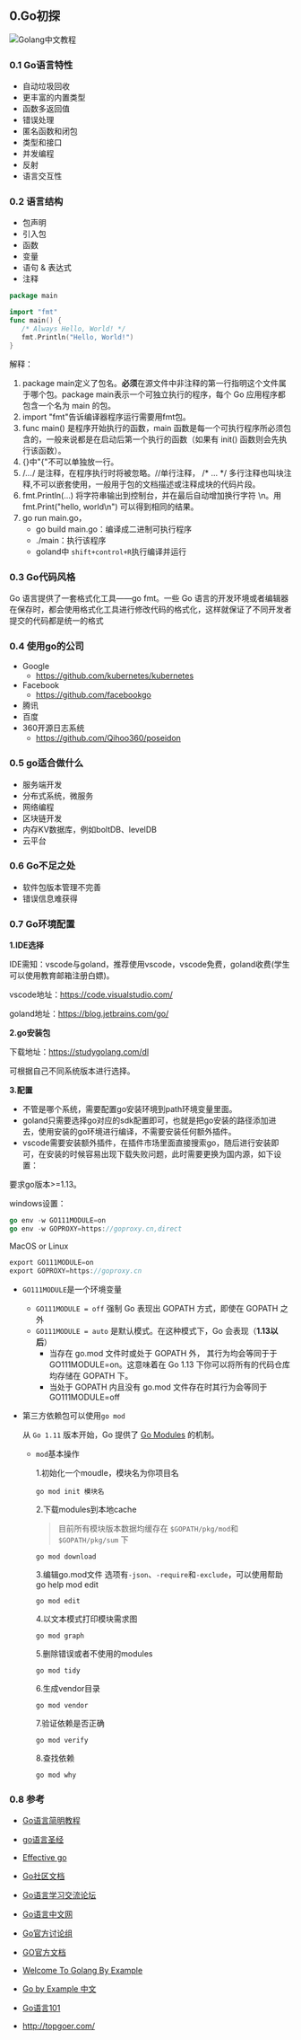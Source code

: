 ## 0.Go初探

![Golang中文教程](https://geektutu.com/post/quick-golang/golang.jpg)

###  0.1 Go语言特性

- 自动垃圾回收
- 更丰富的内置类型
- 函数多返回值
- 错误处理
- 匿名函数和闭包
- 类型和接口
- 并发编程
- 反射
- 语言交互性
  
### 0.2 语言结构
- 包声明
- 引入包
- 函数
- 变量
- 语句 & 表达式
- 注释

```go
package main

import "fmt"
func main() {
   /* Always Hello, World! */
   fmt.Println("Hello, World!")
}
```
解释：
1. package main定义了包名。**必须**在源文件中非注释的第一行指明这个文件属于哪个包。package main表示一个可独立执行的程序，每个 Go 应用程序都包含一个名为 main 的包。
2. import "fmt"告诉编译器程序运行需要用fmt包。
3. func main() 是程序开始执行的函数，main 函数是每一个可执行程序所必须包含的，一般来说都是在启动后第一个执行的函数（如果有 init() 函数则会先执行该函数）。
4. {}中"{"不可以单独放一行。
5. /*...*/ 是注释，在程序执行时将被忽略。//单行注释， /* ... */ 多行注释也叫块注释,不可以嵌套使用，一般用于包的文档描述或注释成块的代码片段。
6. fmt.Println(...) 将字符串输出到控制台，并在最后自动增加换行字符 \n。用 fmt.Print("hello, world\n") 可以得到相同的结果。
7. go run main.go，
   - go build main.go：编译成二进制可执行程序
   - ./main：执行该程序
   - goland中 `shift+control+R`执行编译并运行

### 0.3 Go代码风格

Go 语言提供了一套格式化工具——go fmt。一些 Go 语言的开发环境或者编辑器在保存时，都会使用格式化工具进行修改代码的格式化，这样就保证了不同开发者提交的代码都是统一的格式

### 0.4 使用go的公司

- Google
  - https://github.com/kubernetes/kubernetes
- Facebook
  - https://github.com/facebookgo
- 腾讯
- 百度
- 360开源日志系统
  - https://github.com/Qihoo360/poseidon

### 0.5 go适合做什么

- 服务端开发
- 分布式系统，微服务
- 网络编程
- 区块链开发
- 内存KV数据库，例如boltDB、levelDB
- 云平台

### 0.6 Go不足之处

- 软件包版本管理不完善
- 错误信息难获得

### 0.7 Go环境配置

**1.IDE选择**

IDE需知：vscode与goland，推荐使用vscode，vscode免费，goland收费(学生可以使用教育邮箱注册白嫖)。

vscode地址：https://code.visualstudio.com/

goland地址：https://blog.jetbrains.com/go/

**2.go安装包**

下载地址：https://studygolang.com/dl

可根据自己不同系统版本进行选择。

**3.配置**

- 不管是哪个系统，需要配置go安装环境到path环境变量里面。
- goland只需要选择go对应的sdk配置即可，也就是把go安装的路径添加进去，使用安装的go环境进行编译，不需要安装任何额外插件。
- vscode需要安装额外插件，在插件市场里面直接搜索go，随后进行安装即可，在安装的时候容易出现下载失败问题，此时需要更换为国内源，如下设置：

要求go版本>=1.13。

windows设置：

```go
go env -w GO111MODULE=on
go env -w GOPROXY=https://goproxy.cn,direct
```

MacOS or Linux

```go
export GO111MODULE=on
export GOPROXY=https://goproxy.cn
```

- `GO111MODULE`是一个环境变量

  - `GO111MODULE = off` 强制 Go 表现出 GOPATH 方式，即使在 GOPATH 之外
  - `GO111MODULE = auto` 是默认模式。在这种模式下，Go 会表现（**1.13以后**）
    - 当存在 go.mod 文件时或处于 GOPATH 外， 其行为均会等同于于 GO111MODULE=on。这意味着在 Go 1.13 下你可以将所有的代码仓库均存储在 GOPATH 下。
    - 当处于 GOPATH 内且没有 go.mod 文件存在时其行为会等同于 GO111MODULE=off

- 第三方依赖包可以使用`go mod`

  从 `Go 1.11` 版本开始，Go 提供了 [Go Modules](https://github.com/golang/go/wiki/Modules) 的机制。 

  - `mod`基本操作

    1.初始化一个moudle，模块名为你项目名

    ```text
    go mod init 模块名
    ```

    2.下载modules到本地cache

    > 目前所有模块版本数据均缓存在 `$GOPATH/pkg/mod`和 `$GOPATH/pkg/sum` 下

    ```text
    go mod download
    ```

    3.编辑go.mod文件 选项有`-json`、`-require`和`-exclude`，可以使用帮助go help mod edit

    ```text
    go mod edit
    ```

    4.以文本模式打印模块需求图

    ```text
    go mod graph
    ```

    5.删除错误或者不使用的modules

    ```text
    go mod tidy
    ```

    6.生成vendor目录

    ```text
    go mod vendor
    ```

    7.验证依赖是否正确

    ```text
    go mod verify
    ```

    8.查找依赖

    ```text
    go mod why
    ```

### 0.8 参考

- [Go语言简明教程](https://geektutu.com/post/quick-golang.html)

- [go语言圣经](https://www.kancloud.cn/hartnett/gopl-zh/126044)

- [Effective go](https://learnku.com/docs/effective-go/2020)

- [Go社区文档](https://learnku.com/go/docs)

- [Go语言学习交流论坛](https://gocn.vip/)

- [Go语言中文网](studygolang.com)

- [Go官方讨论组](studygolang.com)

- [GO官方文档](https://golang.org/doc/)

- [Welcome To Golang By Example](https://golangbyexample.com/)

- [Go by Example 中文](https://books.studygolang.com/gobyexample/)

- [Go语言101](https://gfw.go101.org/article/101.html)

- http://topgoer.com/

  

